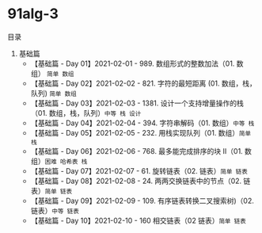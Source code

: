 # 91alg-3

目录
1. 基础篇
    - 【基础篇 - Day 01】2021-02-01 - 989. 数组形式的整数加法（01. 数组） `简单 数组`
    - 【基础篇 - Day 02】2021-02-02 - 821. 字符的最短距离 (01. 数组，栈，队列) `简单 数组`
    - 【基础篇 - Day 03】2021-02-03 - 1381. 设计一个支持增量操作的栈（01. 数组，栈，队列）`中等 栈 设计`
    - 【基础篇 - Day 04】2021-02-04 - 394. 字符串解码（01. 数组）`中等 栈`
    - 【基础篇 - Day 05】2021-02-05 - 232. 用栈实现队列（01. 数组）`简单 栈`
    - 【基础篇 - Day 06】2021-02-06 - 768. 最多能完成排序的块 II（01. 数组）`困难 哈希表 栈`
    - 【基础篇 - Day 07】2021-02-07 - 61. 旋转链表（02. 链表）`简单 链表`
    - 【基础篇 - Day 08】2021-02-08 - 24. 两两交换链表中的节点（02. 链表）`简单 链表`
    - 【基础篇 - Day 09】2021-02-09 - 109. 有序链表转换二叉搜索树)（02. 链表）`中等 链表`
    - 【基础篇 - Day 10】2021-02-10 - 160 相交链表（02 链表）`简单 链表`
